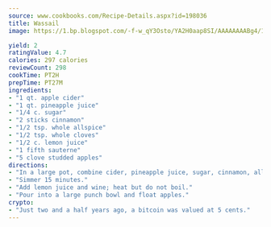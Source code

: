 ```yaml
---
source: www.cookbooks.com/Recipe-Details.aspx?id=198036
title: Wassail
image: https://1.bp.blogspot.com/-f-w_qY3Osto/YA2H0aap8SI/AAAAAAAABg4/17myAO5s9b8JksYvWDXpYkaDlcY0g6k_gCLcBGAsYHQ/s296/3.png

yield: 2
ratingValue: 4.7
calories: 297 calories
reviewCount: 298
cookTime: PT2H
prepTime: PT27M
ingredients:
- "1 qt. apple cider"
- "1 qt. pineapple juice"
- "1/4 c. sugar"
- "2 sticks cinnamon"
- "1/2 tsp. whole allspice"
- "1/2 tsp. whole cloves"
- "1/2 c. lemon juice"
- "1 fifth sauterne"
- "5 clove studded apples"
directions:
- "In a large pot, combine cider, pineapple juice, sugar, cinnamon, allspice and cloves."
- "Simmer 15 minutes."
- "Add lemon juice and wine; heat but do not boil."
- "Pour into a large punch bowl and float apples."
crypto:
- "Just two and a half years ago, a bitcoin was valued at 5 cents."
---
```

